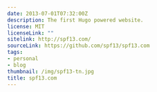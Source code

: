 ```yaml
---
date: 2013-07-01T07:32:00Z
description: The first Hugo powered website.
license: MIT
licenseLink: ""
sitelink: http://spf13.com/
sourceLink: https://github.com/spf13/spf13.com
tags:
- personal
- blog
thumbnail: /img/spf13-tn.jpg
title: spf13.com
---
```


